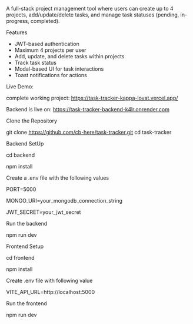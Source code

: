 A full-stack project management tool where users can create up to 4 projects, add/update/delete tasks, and manage task statuses (pending, in-progress, completed).

Features

- JWT-based authentication
- Maximum 4 projects per user
- Add, update, and delete tasks within projects
- Track task status
- Modal-based UI for task interactions
- Toast notifications for actions



Live Demo: 

complete working project: https://task-tracker-kappa-lovat.vercel.app/

Backend is live on: https://task-tracker-backend-k4lr.onrender.com


Clone the Repository

git clone https://github.com/cb-here/task-tracker.git
cd task-tracker

Backend SetUp

cd backend 

npm install 

Create a .env file with the following values

PORT=5000

MONGO_URI=your_mongodb_connection_string

JWT_SECRET=your_jwt_secret

Run the backend 

npm run dev 

Frontend Setup

cd frontend

npm install

Create .env file with following value

VITE_API_URL=http://localhost:5000

Run the frontend

npm run dev
